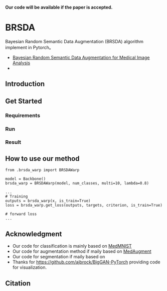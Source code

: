 **Our code will be available if the paper is accepted.**

# BRSDA

Bayesian Random Semantic Data Augmentation (BRSDA)  algorithm implement in Pytorch。

* [Bayesian Random Semantic Data Augmentation for Medical Image Analysis](https://arxiv.org/abs/2403.06138)
* 


## Introduction

## Get Started

### Requirements

### Run
### Result

## How to use our method
```
from .brsda_warp import BRSDAWarp

model = Backbone()
brsda_warp = BRSDAWarp(model, num_classes, multi=10, lambda=0.8)

...
# Training
outputs = brsda_warp(x, is_train=True) 
loss = brsda_warp.get_loss(outputs, targets, criterion, is_train=True)

# forward loss
...
```

## Acknowledgment

* Our code for classification is mainly based on [MedMNIST](https://github.com/MedMNIST/MedMNIST)
* Our code for augmentation method if maily based on [MedAugment](https://github.com/NUS-Tim/MedAugment)
* Our code for segmentation if maily based on 
* Thanks for https://github.com/ajbrock/BigGAN-PyTorch providing code for visualization.

## Citation

